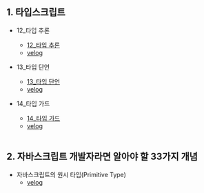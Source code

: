 ## 1. 타입스크립트
- 12_타입 추론
  - [12_타입 추론](https://github.com/EunJaePark/Typescript/blob/main/%EA%B0%95%EC%9D%98%EC%A0%95%EB%A6%AC/12_%ED%83%80%EC%9E%85%20%EC%B6%94%EB%A1%A0.md)
  - [velog](https://velog.io/@design0728/%ED%83%80%EC%9E%85-%EC%B6%94%EB%A1%A0)
  
- 13_타입 단언
  - [13_타입 단언](https://github.com/EunJaePark/Typescript/blob/main/%EA%B0%95%EC%9D%98%EC%A0%95%EB%A6%AC/13_%ED%83%80%EC%9E%85%20%EB%8B%A8%EC%96%B8.md)
  - [velog](https://velog.io/@design0728/%ED%83%80%EC%9E%85-%EB%8B%A8%EC%96%B8)
  
- 14_타입 가드
  - [14_타입 가드](https://github.com/EunJaePark/Typescript/blob/main/%EA%B0%95%EC%9D%98%EC%A0%95%EB%A6%AC/14_%ED%83%80%EC%9E%85%20%EA%B0%80%EB%93%9C.md)
  - [velog](https://velog.io/@design0728/%ED%83%80%EC%9E%85-%EA%B0%80%EB%93%9C)
  
  <br/>
  
## 2. 자바스크립트 개발자라면 알아야 할 33가지 개념
- 자바스크립트의 원시 타입(Primitive Type)
  - [velog](https://velog.io/@design0728/%EC%9E%90%EB%B0%94%EC%8A%A4%ED%81%AC%EB%A6%BD%ED%8A%B8%EC%9D%98-%EC%9B%90%EC%8B%9C-%ED%83%80%EC%9E%85Primitive-Type)
